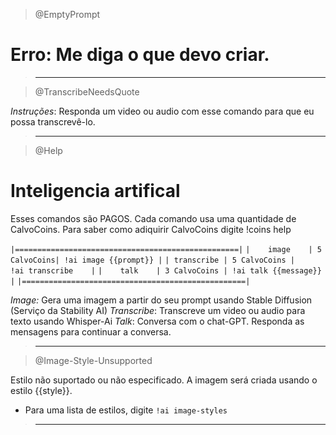 > @EmptyPrompt

# Erro: Me diga o que devo criar.

> ---

> @TranscribeNeedsQuote

_*Instruções*_: Responda um video ou audio com esse comando para que eu possa transcrevê-lo.

> ---

> @Help

# Inteligencia artifical

Esses comandos são PAGOS. Cada comando usa uma quantidade de CalvoCoins. Para saber como adiquirir CalvoCoins digite !coins help
<br>

`|==================================================|`
`|    image    | 5 CalvoCoins| !ai image {{prompt}} |`
`| transcribe | 5 CalvoCoins |    !ai transcribe    |`
`|    talk    | 3 CalvoCoins | !ai talk {{message}} |`
`|==================================================|`
<br>

_*Image:*_ Gera uma imagem a partir do seu prompt usando Stable Diffusion (Serviço da Stability AI)
_*Transcribe*_: Transcreve um video ou audio para texto usando Whisper-Ai
_*Talk*_: Conversa com o chat-GPT. Responda as mensagens para continuar a conversa.

> ---

> @Image-Style-Unsupported

Estilo não suportado ou não especificado. A imagem será criada usando o estilo {{style}}.

- Para uma lista de estilos, digite `!ai image-styles`

> ---
